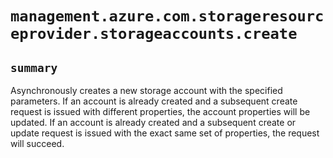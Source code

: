 # `management.azure.com.storageresourceprovider.storageaccounts.create`

## `summary`
Asynchronously creates a new storage account with the specified parameters. If an account is already created and a subsequent create request is issued with different properties, the account properties will be updated. If an account is already created and a subsequent create or update request is issued with the exact same set of properties, the request will succeed.


